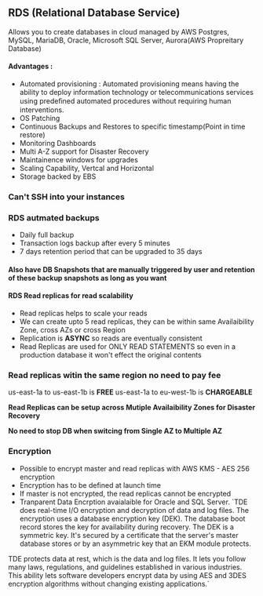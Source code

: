 ## RDS (Relational Database Service)
Allows you to create databases in cloud managed by AWS
Postgres, MySQL, MariaDB, Oracle, Microsoft SQL Server, Aurora(AWS Propreitary Database)

#### Advantages :
- Automated provisioning : Automated provisioning means having the ability to deploy information technology or telecommunications services using predeﬁned automated procedures without requiring human interventions.
- OS Patching
- Continuous Backups and Restores to specific timestamp(Point in time restore)
- Monitoring Dashboards
- Multi A-Z support for Disaster Recovery
- Maintainence windows for upgrades
- Scaling Capability, Vertcal and Horizontal
- Storage backed by EBS

### Can't SSH into your instances

### RDS autmated backups
- Daily full backup
- Transaction logs backup after every 5 minutes
- 7 days retention period that can be upgraded to 35 days

#### Also have DB Snapshots that are manually triggered by user and retention of these backup snapshots as long as you want

#### RDS Read replicas for read scalability
- Read replicas helps to scale your reads
- We can create upto 5 read replicas, they can be within same Availaibility Zone, cross AZs or cross Region
- Replication is **ASYNC** so reads are eventually consistent 
- Read Replicas are used for ONLY READ STATEMENTS so even in a production database it won't effect the original contents

### Read replicas witin the same region no need to pay fee 
us-east-1a to us-east-1b is **FREE**
us-east-1a to eu-west-1b is **CHARGEABLE**

**Read Replicas can be setup across Mutiple Availaibility Zones for Disaster Recovery**

**No need to stop DB when switcing from Single AZ to Multiple AZ**
### Encryption
- Possible to encrypt master and read replicas with AWS KMS - AES 256 encryption
- Encryption has to be defined at launch time 
- If master is not encrypted, the read replicas cannot be encrypted
- Tranparent Data Encrption avaialaible for Oracle and SQL Server.
`TDE does real-time I/O encryption and decryption of data and log files. The encryption uses a database encryption key (DEK). The database boot record stores the key for availability during recovery. The DEK is a symmetric key. It's secured by a certificate that the server's master database stores or by an asymmetric key that an EKM module protects.

TDE protects data at rest, which is the data and log files. It lets you follow many laws, regulations, and guidelines established in various industries. This ability lets software developers encrypt data by using AES and 3DES encryption algorithms without changing existing applications.`

